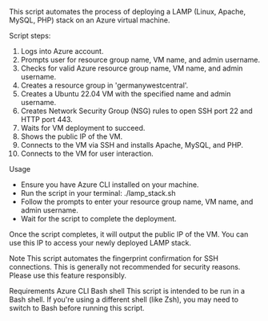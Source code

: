 This script automates the process of deploying a LAMP (Linux, Apache, MySQL, PHP) stack on an Azure virtual machine.

Script steps:
1. Logs into Azure account.
2. Prompts user for resource group name, VM name, and admin username.
3. Checks for valid Azure resource group name, VM name, and admin username.
4. Creates a resource group in 'germanywestcentral'.
5. Creates a Ubuntu 22.04 VM with the specified name and admin username.
6. Creates Network Security Group (NSG) rules to open SSH port 22 and HTTP port 443.
7. Waits for VM deployment to succeed.
8. Shows the public IP of the VM.
9. Connects to the VM via SSH and installs Apache, MySQL, and PHP.
10. Connects to the VM for user interaction.

Usage
- Ensure you have Azure CLI installed on your machine.
- Run the script in your terminal: ./lamp_stack.sh
- Follow the prompts to enter your resource group name, VM name, and admin username.
- Wait for the script to complete the deployment.

Once the script completes, it will output the public IP of the VM. You can use this IP to access your newly deployed LAMP stack.

Note
This script automates the fingerprint confirmation for SSH connections. This is generally not recommended for security reasons. Please use this feature responsibly.

Requirements
Azure CLI
Bash shell
This script is intended to be run in a Bash shell. If you're using a different shell (like Zsh), you may need to switch to Bash before running this script.
